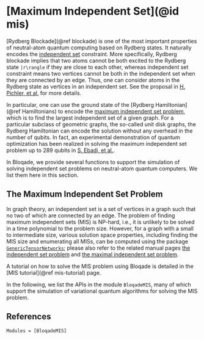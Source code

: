 # [Maximum Independent Set](@id mis)

[Rydberg Blockade](@ref blockade) is one of the most important properties of neutral-atom quantum computing based on Rydberg states. 
It naturally encodes the [independent set](https://en.wikipedia.org/wiki/Independent_set_(graph_theory)) constraint. 
More specifically, Rydberg blockade implies that two atoms cannot be both excited to the Rydberg state ``|r\rangle`` if they are close to each other, 
whereas independent set constraint means two vertices cannot be both in the independent set when they are connected by an edge.
Thus, one can consider atoms in the Rydberg state as vertices in an independent set. See the proposal in [H. Pichler, et al.](https://arxiv.org/pdf/1808.10816.pdf) for more details. 

In particular, one can use the ground state of the [Rydberg Hamiltonian](@ref Hamiltonians) to encode the [maximum independent set problem](https://en.wikipedia.org/wiki/Independent_set_(graph_theory)), 
which is to find the largest independent set of a given graph. 
For a particular subclass of geometric graphs, the so-called unit disk graphs, 
the Rydberg Hamiltonian can encode the solution without any overhead in the number of qubits. 
In fact, an experimental demonstration of quantum optimization has been realized in solving the maximum independent set problem up to 289 qubits in [S. Ebadi, et al.](https://arxiv.org/abs/2202.09372).

In Bloqade, we provide several functions to support the simulation of solving independent set problems on neutral-atom quantum computers.
We list them here in this section.

## The Maximum Independent Set Problem
In graph theory, an independent set is a set of vertices in a graph such that no two of which are connected by an edge.
The problem of finding maximum independent sets (MIS) is NP-hard, i.e., it is unlikely to be solved in a time polynomial to the problem size.
However, for a graph with a small to intermediate size, various solution space properties, including finding the MIS size and enumerating all MISs, can be computed using the package [`GenericTensorNetworks`](https://github.com/QuEraComputing/GenericTensorNetworks.jl); please also refer to the related manual pages [the independent set problem](https://queracomputing.github.io/GenericTensorNetworks.jl/dev/tutorials/IndependentSet/) and [the maximal independent set problem](https://queracomputing.github.io/GenericTensorNetworks.jl/dev/tutorials/MaximalIS/).

A tutorial on how to solve the MIS problem using Bloqade is detailed in the [MIS tutorial](@ref mis-tutorial) page.

In the following, we list the APIs in the module `BloqadeMIS`, many of which support the simulation of variational quantum algorithms for solving the MIS problem.

## References

```@autodocs
Modules = [BloqadeMIS]
```
